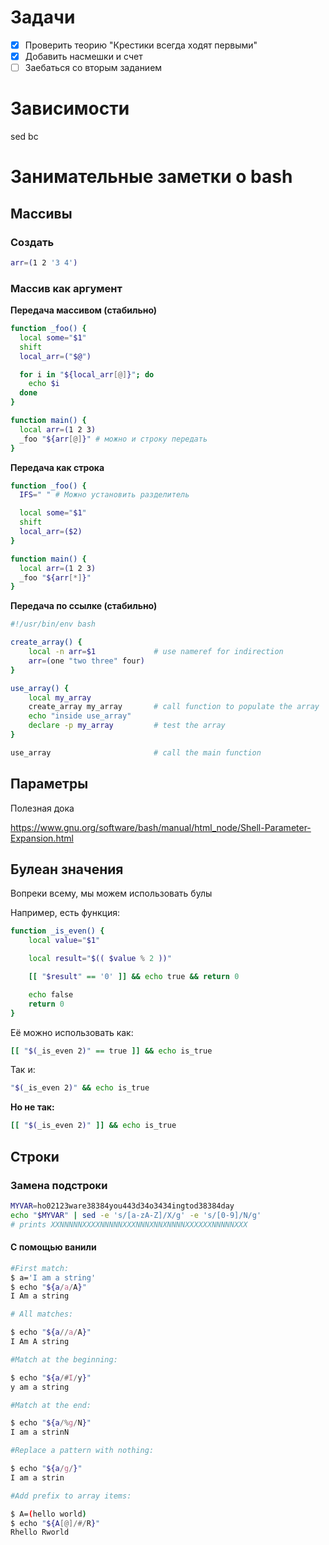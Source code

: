 # Задачи

- [x] Проверить теорию "Крестики всегда ходят первыми"
- [x] Добавить насмешки и счет
- [ ] Заебаться со вторым заданием

# Зависимости

sed
bc

# Занимательные заметки о bash

## Массивы

### Создать

```bash
arr=(1 2 '3 4')
```

### Массив как аргумент

**Передача массивом (стабильно)**

```bash
function _foo() {
  local some="$1"
  shift
  local_arr=("$@")

  for i in "${local_arr[@]}"; do
    echo $i
  done
}

function main() {
  local arr=(1 2 3)
  _foo "${arr[@]}" # можно и строку передать
}
```

**Передача как строка**

```bash
function _foo() {
  IFS=" " # Можно установить разделитель

  local some="$1"
  shift
  local_arr=($2)
}

function main() {
  local arr=(1 2 3)
  _foo "${arr[*]}"
}
```

**Передача по ссылке (стабильно)**

```bash
#!/usr/bin/env bash

create_array() {
    local -n arr=$1             # use nameref for indirection
    arr=(one "two three" four)
}

use_array() {
    local my_array
    create_array my_array       # call function to populate the array
    echo "inside use_array"
    declare -p my_array         # test the array
}

use_array                       # call the main function
```

## Параметры

Полезная дока

https://www.gnu.org/software/bash/manual/html_node/Shell-Parameter-Expansion.html

## Булеан значения

Вопреки всему, мы можем использовать булы

Например, есть функция:

```bash
function _is_even() {
    local value="$1"

    local result="$(( $value % 2 ))"

    [[ "$result" == '0' ]] && echo true && return 0

    echo false
    return 0
}
```

Её можно использовать как:

```bash
[[ "$(_is_even 2)" == true ]] && echo is_true
```

Так и:

```bash
"$(_is_even 2)" && echo is_true
```

**Но не так:**

```bash
[[ "$(_is_even 2)" ]] && echo is_true
```

## Строки

### Замена подстроки

```bash
MYVAR=ho02123ware38384you443d34o3434ingtod38384day
echo "$MYVAR" | sed -e 's/[a-zA-Z]/X/g' -e 's/[0-9]/N/g'
# prints XXNNNNNXXXXNNNNNXXXNNNXNNXNNNNXXXXXXNNNNNXXX
```

#### С помощью ванили

```bash
#First match:
$ a='I am a string'
$ echo "${a/a/A}"
I Am a string

# All matches:

$ echo "${a//a/A}"
I Am A string

#Match at the beginning:

$ echo "${a/#I/y}"
y am a string

#Match at the end:

$ echo "${a/%g/N}"
I am a strinN

#Replace a pattern with nothing:

$ echo "${a/g/}"
I am a strin

#Add prefix to array items:

$ A=(hello world)
$ echo "${A[@]/#/R}"
Rhello Rworld
```
